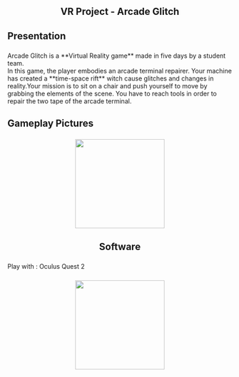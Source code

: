 <h2 align="center">VR Project - Arcade Glitch</h2>

###

<h2 align="left">Presentation</h2>

###

<p align="left">Arcade Glitch is a **Virtual Reality game** made in five days by a student team. <br>In this game, the player embodies an arcade terminal repairer. Your machine has created a **time-space rift** witch cause glitches and changes in reality.Your mission is to sit on a chair and push yourself to move by grabbing the elements of the scene. You have to reach tools in order to repair the two tape of the arcade terminal. </p>

###

<h2 align="left">Gameplay Pictures</h2>

###

<div align="center">
  <img height="200" src="https://i.imgflip.com/65efzo.gif"  />
</div>

###

<h2 align="center">Software</h2>

###

<p align="left">Play with  : Oculus Quest 2</p>

###

<div align="center">
  <img height="200" src="https://images.nintendolife.com/7ffb1de92879f/unity-logo.large.jpg"  />
</div>

###

<p align="left"></p>

###
